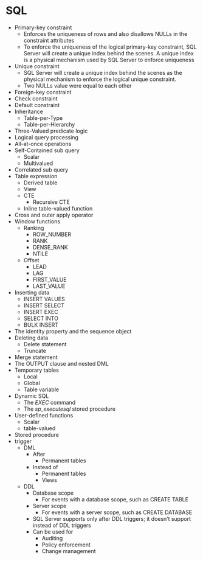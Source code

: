 # SQL

* Primary-key constraint
  * Enforces the uniqueness of rows and also disallows NULLs in the constraint attributes
  * To enforce the uniqueness of the logical primary-key constraint, SQL Server will create
      a unique index behind the scenes. A unique index is a physical mechanism used by
      SQL Server to enforce uniqueness
* Unique constraint
  * SQL Server will create a unique index behind the scenes as the physical mechanism to enforce
      the logical unique constraint.
  * Two NULLs value were equal to each other
* Foreign-key constraint
* Check constraint
* Default constraint
* Inheritance
  * Table-per-Type
  * Table-per-Hierarchy
* Three-Valued predicate logic
* Logical query processing
* All-at-once operations
* Self-Contained sub query
  * Scalar
  * Multivalued
* Correlated sub query
* Table expression
  * Derived table
  * View
  * CTE
    * Recursive CTE
  * Inline table-valued function
* Cross and outer apply operator
* Window functions
  * Ranking
    * ROW_NUMBER
    * RANK
    * DENSE_RANK
    * NTILE
  * Offset
    * LEAD
    * LAG
    * FIRST_VALUE
    * LAST_VALUE
* Inserting data
  * INSERT VALUES
  * INSERT SELECT
  * INSERT EXEC
  * SELECT INTO
  * BULK INSERT
* The identity property and the sequence object
* Deleting data
  * Delete statement
  * Truncate
* Merge statement
* The OUTPUT clause and nested DML
* Temporary tables
  * Local
  * Global
  * Table variable
* Dynamic SQL
  * The *EXEC* command
  * The *sp_executesql* stored procedure
* User-defined functions
  * Scalar
  * table-valued
* Stored procedure
* trigger
  * DML
    * After
      * Permanent tables
    * Instead of
      * Permanent tables
      * Views
  * DDL
    * Database scope
      * For events with a database scope, such as CREATE TABLE
    * Server scope
      * For events with a server scope, such as CREATE DATABASE
    * SQL Server supports only after DDL triggers; it doesn’t support instead of DDL triggers
    * Can be used for
      * Auditing
      * Policy enforcement
      * Change management
